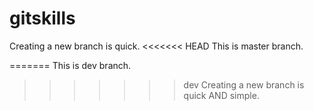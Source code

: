 # gitskills
Creating a new branch is quick.
<<<<<<< HEAD
This is master branch.

=======
This is dev branch.
>>>>>>> dev
Creating a new branch is quick AND simple.


